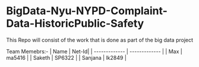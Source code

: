 # BigData-Nyu-NYPD-Complaint-Data-HistoricPublic-Safety
This Repo will consist of the work that is done as part of the big data project 

Team Memebrs:-
| Name          |    Net-Id|
| ------------- | ------------- |
| Max           |       ma5416  |
| Saketh        |       SP6322  |
| Sanjana       |       lk2849  |

